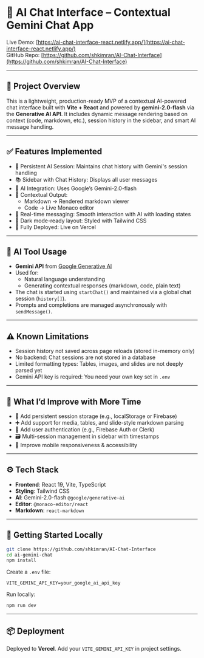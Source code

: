 # 🧠 AI Chat Interface – Contextual Gemini Chat App

Live Demo: [https://ai-chat-interface-react.netlify.app/](https://ai-chat-interface-react.netlify.app/)  
GitHub Repo: [https://github.com/shkimran/AI-Chat-Interface](https://github.com/shkimran/AI-Chat-Interface)

---

## 📌 Project Overview

This is a lightweight, production-ready MVP of a contextual AI-powered chat interface built with **Vite + React** and powered by **gemini-2.0-flash** via the **Generative AI API**. It includes dynamic message rendering based on context (code, markdown, etc.), session history in the sidebar, and smart AI message handling.

---

## ✅ Features Implemented

- 🔁 Persistent AI Session: Maintains chat history with Gemini's session handling
- 📚 Sidebar with Chat History: Displays all user messages
- 🧠 AI Integration: Uses Google’s Gemini-2.0-flash
- 🎨 Contextual Output:
  - Markdown → Rendered markdown viewer
  - Code → Live Monaco editor
- 💬 Real-time messaging: Smooth interaction with AI with loading states
- 🌙 Dark mode-ready layout: Styled with Tailwind CSS
- 🚀 Fully Deployed: Live on Vercel

---

## 🧠 AI Tool Usage

- **Gemini API** from [Google Generative AI](https://ai.google.dev/)
- Used for:
  - Natural language understanding
  - Generating contextual responses (markdown, code, plain text)
- The chat is started using `startChat()` and maintained via a global chat session (`history[]`).
- Prompts and completions are managed asynchronously with `sendMessage()`.

---

## ⚠️ Known Limitations

- Session history not saved across page reloads (stored in-memory only)
- No backend: Chat sessions are not stored in a database
- Limited formatting types: Tables, images, and slides are not deeply parsed yet
- Gemini API key is required: You need your own key set in `.env`

---

## 🔧 What I’d Improve with More Time

- 🧠 Add persistent session storage (e.g., localStorage or Firebase)
- ➕ Add support for media, tables, and slide-style markdown parsing
- 🔐 Add user authentication (e.g., Firebase Auth or Clerk)
- 🗃️ Multi-session management in sidebar with timestamps
- 📱 Improve mobile responsiveness & accessibility

---

## ⚙️ Tech Stack

- **Frontend**: React 19, Vite, TypeScript
- **Styling**: Tailwind CSS
- **AI**: Gemini-2.0-flash `@google/generative-ai`
- **Editor**: `@monaco-editor/react`
- **Markdown**: `react-markdown`

---

## 🚀 Getting Started Locally

```bash
git clone https://github.com/shkimran/AI-Chat-Interface
cd ai-gemini-chat
npm install
```

Create a `.env` file:

```
VITE_GEMINI_API_KEY=your_google_ai_api_key
```

Run locally:

```bash
npm run dev
```

---

## 📦 Deployment

Deployed to **Vercel**. Add your `VITE_GEMINI_API_KEY` in project settings.